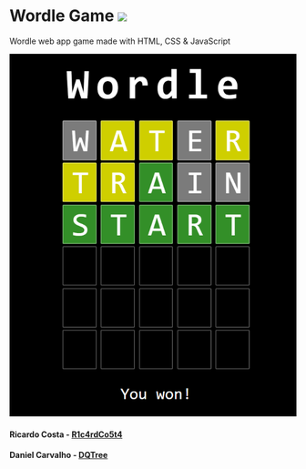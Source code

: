 # Wordle Game <img src="https://skillicons.dev/icons?i=js,nodejs,express,html,css"/>
Wordle web app game made with HTML, CSS & JavaScript

<img src="./preview.png">

#### Ricardo Costa - [R1c4rdCo5t4](https://github.com/R1c4rdCo5t4)
#### Daniel Carvalho - [DQTree](https://github.com/DQTree)


